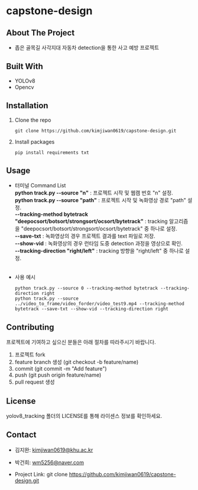 # capstone-design

## About The Project
* 좁은 골목길 사각지대 자동차 detection을 통한 사고 예방 프로젝트

## Built With
* YOLOv8
* Opencv

## Installation

1. Clone the repo
   ```
   git clone https://github.com/kimjiwan0619/capstone-design.git
   ```
2. Install packages 
   ```
   pip install requirements txt
   ```

## Usage

* 터미널 Command List <br>
**python track.py --source "n"** : 프로젝트 시작 및 웹캠 번호 "n" 설정.  <br>
**python track.py --source "path"** : 프로젝트 시작 및 녹화영상 경로 "path" 설정.  <br>
**--tracking-method bytetrack "deepocsort/botsort/strongsort/ocsort/bytetrack"** : tracking 알고리즘을 "deepocsort/botsort/strongsort/ocsort/bytetrack" 중 하나로 설정.  <br>
**--save-txt** : 녹화영상의 경우 프로젝트 결과를 text 파일로 저장. <br>
**--show-vid** : 녹화영상의 경우 런타임 도중 detection 과정을 영상으로 확인. <br>
**--tracking-direction "right/left"** : tracking 방향을 "right/left" 중 하나로 설정. <br> <br>
 
* 사용 예시  
   ```
   python track.py --source 0 --tracking-method bytetrack --tracking-direction right
   python track.py --source ../video_to_frame/video_forder/video_test9.mp4 --tracking-method bytetrack --save-txt --show-vid --tracking-direction right
   ``` 

## Contributing

프로젝트에 기여하고 싶으신 분들은 아래 절차를 따라주시기 바랍니다.  

1. 프로젝트 fork
2. feature branch 생성 (git checkout -b feature/name)
3. commit (git commit -m "Add feature")
4. push (git push origin feature/name)
5. pull request 생성

## License
yolov8_tracking 폴더의 LICENSE를 통해 라이센스 정보를 확인하세요.

## Contact

* 김지완: kimjiwan0619@khu.ac.kr
* 박건희: wm5256@naver.com  

* Project Link: git clone https://github.com/kimjiwan0619/capstone-design.git